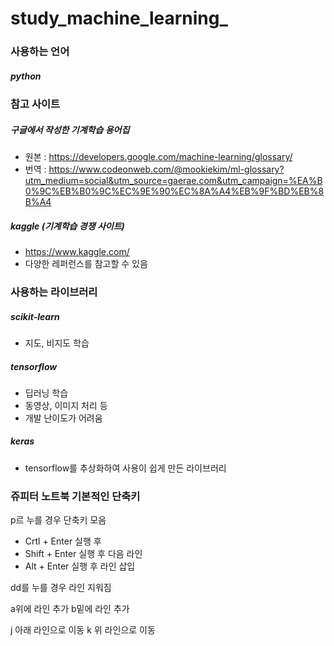 # study_machine_learning_

### 사용하는 언어

##### python

### 참고 사이트

##### 구글에서 작성한 기계학습 용어집
* 원본 : https://developers.google.com/machine-learning/glossary/
* 번역 : https://www.codeonweb.com/@mookiekim/ml-glossary?utm_medium=social&utm_source=gaerae.com&utm_campaign=%EA%B0%9C%EB%B0%9C%EC%9E%90%EC%8A%A4%EB%9F%BD%EB%8B%A4

##### kaggle (기계학습 경쟁 사이트)
* https://www.kaggle.com/
* 다양한 레퍼런스를 참고할 수 있음

### 사용하는 라이브러리

##### scikit-learn 
* 지도, 비지도 학습

##### tensorflow 
* 딥러닝 학습
* 동영상, 이미지 처리 등
* 개발 난이도가 어려움

##### keras
* tensorflow를 추상화하여 사용이 쉽게 만든 라이브러리


### 쥬피터 노트북 기본적인 단축키
p르 누를 경우 단축키 모음
- Crtl + Enter 실행 후 
- Shift + Enter 실행 후 다음 라인
- Alt + Enter 실행 후 라인 삽입

dd를 누를 경우 라인 지워짐

a위에 라인 추가
b밑에 라인 추가

j 아래 라인으로 이동
k 위 라인으로 이동

